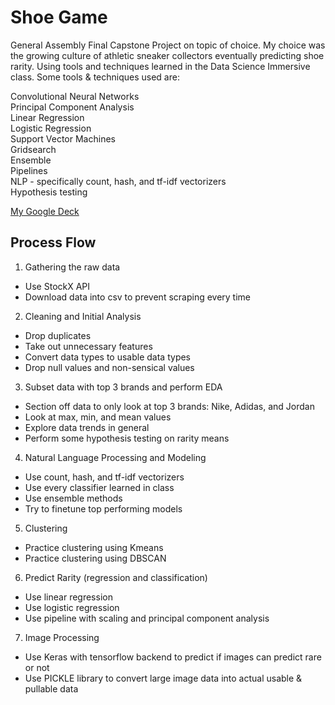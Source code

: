 # Shoe Game
General Assembly Final Capstone Project on topic of choice. My choice was the growing culture of athletic sneaker collectors eventually predicting shoe rarity. Using tools and techniques learned in the Data Science Immersive class. Some tools & techniques used are:

Convolutional Neural Networks\
Principal Component Analysis\
Linear Regression\
Logistic Regression\
Support Vector Machines\
Gridsearch\
Ensemble\
Pipelines\
NLP - specifically count, hash, and tf-idf vectorizers\
Hypothesis testing

[My Google Deck](https://docs.google.com/presentation/d/1UOJk8wIvOb7Ah7lUZBQpM79HJMvQfFRcrlScOc5kc74/edit?usp=sharing)

## Process Flow
1. Gathering the raw data

  - Use StockX API
  - Download data into csv to prevent scraping every time

2. Cleaning and Initial Analysis

- Drop duplicates
- Take out unnecessary features
- Convert data types to usable data types
- Drop null values and non-sensical values

3. Subset data with top 3 brands and perform EDA

- Section off data to only look at top 3 brands: Nike, Adidas, and Jordan
- Look at max, min, and mean values
- Explore data trends in general
- Perform some hypothesis testing on rarity means

4. Natural Language Processing and Modeling

- Use count, hash, and tf-idf vectorizers
- Use every classifier learned in class
- Use ensemble methods
- Try to finetune top performing models

5. Clustering

- Practice clustering using Kmeans
- Practice clustering using DBSCAN

6. Predict Rarity (regression and classification)

- Use linear regression
- Use logistic regression
- Use pipeline with scaling and principal component analysis

7. Image Processing

- Use Keras with tensorflow backend to predict if images can predict rare or not
- Use PICKLE library to convert large image data into actual usable & pullable data
